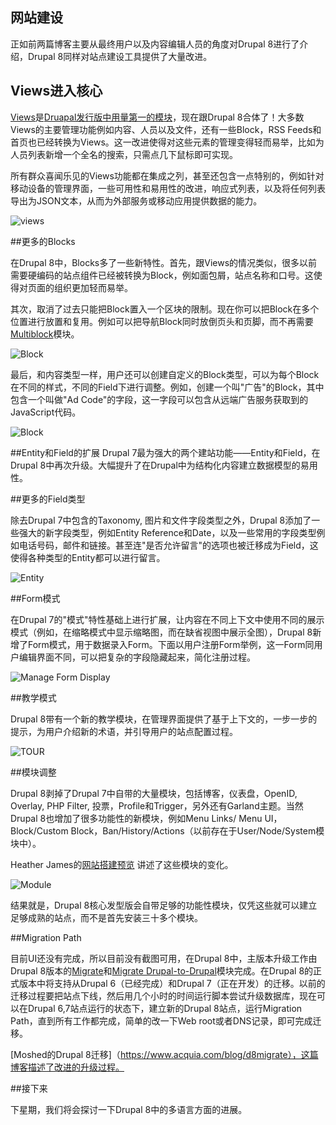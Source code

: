 ## 网站建设
正如前两篇博客主要从最终用户以及内容编辑人员的角度对Drupal 8进行了介绍，Drupal 8同样对站点建设工具提供了大量改进。

## Views进入核心

[Views](https://drupal.org/project/views)是[Druapal发行版中用量第一的模块](https://drupal.org/project/usage)，现在跟Drupal 8合体了！大多数Views的主要管理功能例如内容、人员以及文件，还有一些Block，RSS Feeds和首页也已经转换为Views。这一改进使得对这些元素的管理变得轻而易举，比如为人员列表新增一个全名的搜索，只需点几下鼠标即可实现。

所有群众喜闻乐见的Views功能都在集成之列，甚至还包含一点特别的，例如针对移动设备的管理界面，一些可用性和易用性的改进，响应式列表，以及将任何列表导出为JSON文本，从而为外部服务或移动应用提供数据的能力。

![views](/sites/default/files/get_image/74b94b6c82fb1d2feee014367e26248f.png)

##更多的Blocks

在Drupal 8中，Blocks多了一些新特性。首先，跟Views的情况类似，很多以前需要硬编码的站点组件已经被转换为Block，例如面包屑，站点名称和口号。这使得对页面的组织更加轻而易举。

其次，取消了过去只能把Block置入一个区块的限制。现在你可以把Block在多个位置进行放置和复用。例如可以把导航Block同时放倒页头和页脚，而不再需要[Multiblock](https://drupal.org/project/multiblock)模块。

![Block](/sites/default/files/get_image/785f17f621a722f8e6c8fe0e88c82636.png)

最后，和内容类型一样，用户还可以创建自定义的Block类型，可以为每个Block在不同的样式，不同的Field下进行调整。例如，创建一个叫"广告"的Block，其中包含一个叫做"Ad Code"的字段，这一字段可以包含从远端广告服务获取到的JavaScript代码。

![Block](/sites/default/files/get_image/4d4c277a1121b528b8f6c6870e1c1139.png)

##Entity和Field的扩展
Drupal 7最为强大的两个建站功能——Entity和Field，在Drupal 8中再次升级。大幅提升了在Drupal中为结构化内容建立数据模型的易用性。

##更多的Field类型

除去Drupal 7中包含的Taxonomy, 图片和文件字段类型之外，Drupal 8添加了一些强大的新字段类型，例如Entity Reference和Date，以及一些常用的字段类型例如电话号码，邮件和链接。甚至连"是否允许留言"的选项也被迁移成为Field，这使得各种类型的Entity都可以进行留言。

![Entity](/sites/default/files/get_image/01782531da24608b76bf1b7efe7174a6.png)


##Form模式

在Drupal 7的"模式"特性基础上进行扩展，让内容在不同上下文中使用不同的展示模式（例如，在缩略模式中显示缩略图，而在缺省视图中展示全图），Drupal 8新增了Form模式，用于数据录入Form。下面以用户注册Form举例，这一Form同用户编辑界面不同，可以把复杂的字段隐藏起来，简化注册过程。

![Manage Form Display](/sites/default/files/get_image/0a2c8ecb12885509cd7d46f2f4daa9d4.png)

##教学模式

Drupal 8带有一个新的教学模块，在管理界面提供了基于上下文的，一步一步的提示，为用户介绍新的术语，并引导用户的站点配置过程。

![TOUR](/sites/default/files/get_image/55c932b546b97a798a6f2b98b03abd39.png)

##模块调整

Drupal 8剥掉了Drupal 7中自带的大量模块，包括博客，仪表盘，OpenID, Overlay, PHP Filter, 投票，Profile和Trigger，另外还有Garland主题。当然Drupal 8也增加了很多功能性的新模块，例如Menu Links/ Menu UI，Block/Custom Block，Ban/History/Actions（以前存在于User/Node/System模块中）。

Heather James的[网站搭建预览](https://www.acquia.com/blog/tutorial-drupal-8-site-building-preview-less-more)
讲述了这些模块的变化。

![Module](/sites/default/files/get_image/48d9f01eddfbf34b960fc7f9fad97213.png)

结果就是，Drupal 8核心发型版会自带足够的功能性模块，仅凭这些就可以建立足够成熟的站点，而不是首先安装三十多个模块。

##Migration Path

目前UI还没有完成，所以目前没有截图可用，在Drupal 8中，主版本升级工作由Drupal 8版本的[Migrate](https://drupal.org/project/migrate)和[Migrate Drupal-to-Drupal](https://drupal.org/project/migrate_d2d)模块完成。在Drupal 8的正式版本中将支持从Drupal 6（已经完成）和Drupal 7（正在开发）的迁移。以前的迁移过程要把站点下线，然后用几个小时的时间运行脚本尝试升级数据库，现在可以在Drupal 6,7站点运行的状态下，建立新的Drupal 8站点，运行Migration Path，直到所有工作都完成，简单的改一下Web root或者DNS记录，即可完成迁移。

[Moshed的Drupal 8迁移]（https://www.acquia.com/blog/d8migrate），这篇博客描述了改进的升级过程。

##接下来

下星期，我们将会探讨一下Drupal 8中的多语言方面的进展。